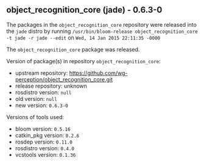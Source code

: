 ## object_recognition_core (jade) - 0.6.3-0

The packages in the `object_recognition_core` repository were released into the `jade` distro by running `/usr/bin/bloom-release object_recognition_core -t jade -r jade --edit` on `Wed, 14 Jan 2015 22:11:35 -0000`

The `object_recognition_core` package was released.

Version of package(s) in repository `object_recognition_core`:
- upstream repository: https://github.com/wg-perception/object_recognition_core.git
- release repository: unknown
- rosdistro version: `null`
- old version: `null`
- new version: `0.6.3-0`

Versions of tools used:
- bloom version: `0.5.16`
- catkin_pkg version: `0.2.6`
- rosdep version: `0.11.0`
- rosdistro version: `0.4.0`
- vcstools version: `0.1.36`


